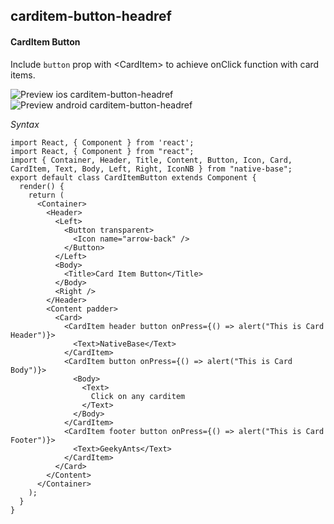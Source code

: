 ## carditem-button-headref
#### CardItem Button

Include <code>button</code> prop with &lt;CardItem> to achieve onClick function with card items.

![Preview ios carditem-button-headref](https://github.com/GeekyAnts/NativeBase-KitchenSink/raw/v2.6.1/screenshots/ios/card-button.gif)
![Preview android carditem-button-headref](https://github.com/GeekyAnts/NativeBase-KitchenSink/raw/v2.6.1/screenshots/android/card-button.gif)


*Syntax*

<pre class="line-numbers"><code class="language-jsx">import React, { Component } from 'react';
import React, { Component } from "react";
import { Container, Header, Title, Content, Button, Icon, Card, CardItem, Text, Body, Left, Right, IconNB } from "native-base";
export default class CardItemButton extends Component {
  render() {
    return (
      &lt;Container>
        &lt;Header>
          &lt;Left>
            &lt;Button transparent>
              &lt;Icon name="arrow-back" />
            &lt;/Button>
          &lt;/Left>
          &lt;Body>
            &lt;Title>Card Item Button&lt;/Title>
          &lt;/Body>
          &lt;Right />
        &lt;/Header>
        &lt;Content padder>
          &lt;Card>
            &lt;CardItem header button onPress={() => alert("This is Card Header")}>
              &lt;Text>NativeBase&lt;/Text>
            &lt;/CardItem>
            &lt;CardItem button onPress={() => alert("This is Card Body")}>
              &lt;Body>
                &lt;Text>
                  Click on any carditem
                &lt;/Text>
              &lt;/Body>
            &lt;/CardItem>
            &lt;CardItem footer button onPress={() => alert("This is Card Footer")}>
              &lt;Text>GeekyAnts&lt;/Text>
            &lt;/CardItem>
          &lt;/Card>
        &lt;/Content>
      &lt;/Container>
    );
  }
}</code></pre><br />
